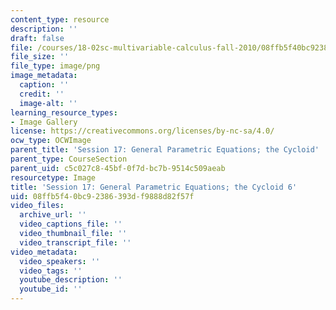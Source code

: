 ```yaml
---
content_type: resource
description: ''
draft: false
file: /courses/18-02sc-multivariable-calculus-fall-2010/08ffb5f40bc92386393df9888d82f57f_MIT18_02SC_L5Brds_14.png
file_size: ''
file_type: image/png
image_metadata:
  caption: ''
  credit: ''
  image-alt: ''
learning_resource_types:
- Image Gallery
license: https://creativecommons.org/licenses/by-nc-sa/4.0/
ocw_type: OCWImage
parent_title: 'Session 17: General Parametric Equations; the Cycloid'
parent_type: CourseSection
parent_uid: c5c027c8-45bf-0f7d-bc7b-9514c509aeab
resourcetype: Image
title: 'Session 17: General Parametric Equations; the Cycloid 6'
uid: 08ffb5f4-0bc9-2386-393d-f9888d82f57f
video_files:
  archive_url: ''
  video_captions_file: ''
  video_thumbnail_file: ''
  video_transcript_file: ''
video_metadata:
  video_speakers: ''
  video_tags: ''
  youtube_description: ''
  youtube_id: ''
---
```

